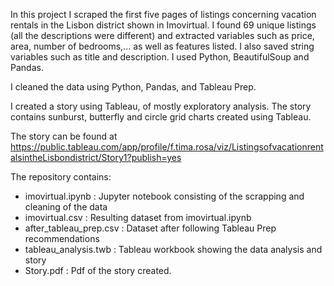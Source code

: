 In this project I scraped the first five pages of listings concerning vacation rentals in the Lisbon district shown in Imovirtual. 
I found 69 unique listings (all the descriptions were different) and extracted variables such as price, area, number of bedrooms,... as well as features listed.
I also saved string variables such as title and description. I used Python, BeautifulSoup and Pandas.

I cleaned the data using Python, Pandas, and Tableau Prep.

I created a story using Tableau, of mostly exploratory analysis. The story contains sunburst, butterfly and circle grid charts created using Tableau.

The story can be found at https://public.tableau.com/app/profile/f.tima.rosa/viz/ListingsofvacationrentalsintheLisbondistrict/Story1?publish=yes 

The repository contains:

- imovirtual.ipynb : Jupyter notebook consisting of the scrapping and cleaning of the data
- imovirtual.csv : Resulting dataset from imovirtual.ipynb 
- after_tableau_prep.csv : Dataset after following Tableau Prep recommendations
- tableau_analysis.twb : Tableau workbook showing the data analysis and story
- Story.pdf : Pdf of the story created.
